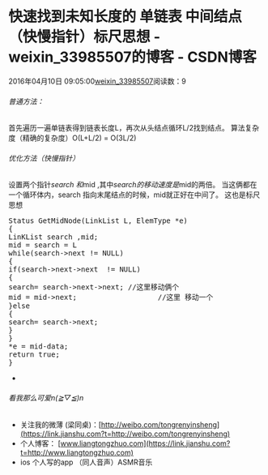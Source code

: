 # 快速找到未知长度的 单链表 中间结点 （快慢指针）标尺思想 - weixin_33985507的博客 - CSDN博客
2016年04月10日 09:05:00[weixin_33985507](https://me.csdn.net/weixin_33985507)阅读数：9
###### 普通方法：
首先遍历一遍单链表得到链表长度L，再次从头结点循环L/2找到结点。
算法复杂度（精确的复杂度）O(L+L/2) = O(3L/2)
###### 优化方法（快慢指针）
设置两个指针*search 和*mid ,其中*search的移动速度是*mid的两倍。 当这俩都在一个循环体内，search 指向末尾结点的时候，mid就正好在中间了。  这也是标尺思想
<pre>
Status GetMidNode(LinkList L, ElemType *e)
{
LinKList search ,mid;
mid = search = L
while(search->next != NULL)
{
if(search->next->next  != NULL)
{
search= search->next->next; //这里移动俩个
mid = mid->next;                   //这里 移动一个
}else
{
search= search->next;
}
}
*e = mid-data;
return true;
}
</pre>
- 
###### 看我那么可爱n(*≧▽≦*)n
- 关注我的微薄 (梁同桌)：[http://weibo.com/tongrenyinsheng](https://link.jianshu.com?t=http://weibo.com/tongrenyinsheng)
- 个人博客： [www.liangtongzhuo.com](https://link.jianshu.com?t=http://www.liangtongzhuo.com)
- ios 个人写的app （同人音声）ASMR音乐
